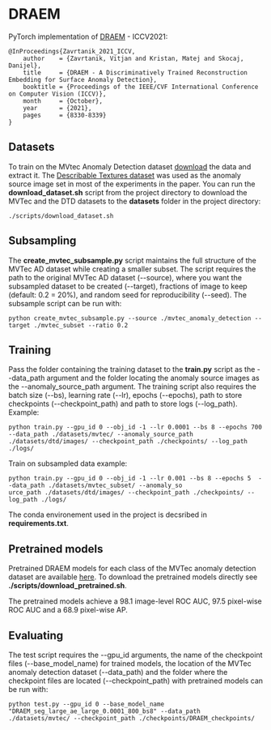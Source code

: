 # DRAEM

PyTorch implementation of [DRAEM](https://openaccess.thecvf.com/content/ICCV2021/papers/Zavrtanik_DRAEM_-_A_Discriminatively_Trained_Reconstruction_Embedding_for_Surface_Anomaly_ICCV_2021_paper.pdf) - ICCV2021:

```
@InProceedings{Zavrtanik_2021_ICCV,
    author    = {Zavrtanik, Vitjan and Kristan, Matej and Skocaj, Danijel},
    title     = {DRAEM - A Discriminatively Trained Reconstruction Embedding for Surface Anomaly Detection},
    booktitle = {Proceedings of the IEEE/CVF International Conference on Computer Vision (ICCV)},
    month     = {October},
    year      = {2021},
    pages     = {8330-8339}
}
```
## Datasets
To train on the MVtec Anomaly Detection dataset [download](https://www.mvtec.com/company/research/datasets/mvtec-ad)
the data and extract it. The [Describable Textures dataset](https://www.robots.ox.ac.uk/~vgg/data/dtd/) was used as the anomaly source 
image set in most of the experiments in the paper. You can run the **download_dataset.sh** script from the project directory
to download the MVTec and the DTD datasets to the **datasets** folder in the project directory:
```
./scripts/download_dataset.sh
```

## Subsampling
The **create_mvtec_subsample.py** script maintains the full structure of the MVTec AD dataset while creating a smaller subset. The script requires the path to the original MVTec AD dataset (--source), where you want the subsampled dataset to be created (--target), fractions of image to keep (default: 0.2 = 20%), and random seed for reproducibility (--seed). The subsample script can be run with:

```
python create_mvtec_subsample.py --source ./mvtec_anomaly_detection --target ./mvtec_subset --ratio 0.2
```

## Training
Pass the folder containing the training dataset to the **train.py** script as the --data_path argument and the
folder locating the anomaly source images as the --anomaly_source_path argument. 
The training script also requires the batch size (--bs), learning rate (--lr), epochs (--epochs), path to store checkpoints
(--checkpoint_path) and path to store logs (--log_path).
Example:

```
python train.py --gpu_id 0 --obj_id -1 --lr 0.0001 --bs 8 --epochs 700 --data_path ./datasets/mvtec/ --anomaly_source_path ./datasets/dtd/images/ --checkpoint_path ./checkpoints/ --log_path ./logs/
```

Train on subsampled data example:
```
python train.py --gpu_id 0 --obj_id -1 --lr 0.001 --bs 8 --epochs 5  --data_path ./datasets/mvtec_subset/ --anomaly_so
urce_path ./datasets/dtd/images/ --checkpoint_path ./checkpoints/ --log_path ./logs/ 
```

The conda environement used in the project is decsribed in **requirements.txt**.

## Pretrained models
Pretrained DRAEM models for each class of the MVTec anomaly detection dataset are available [here](https://drive.google.com/uc?id=1eOE8wXNihjsiDvDANHFbg_mQkLesDrs1).
To download the pretrained models directly see **./scripts/download_pretrained.sh**.

The pretrained models achieve a 98.1 image-level ROC AUC, 97.5 pixel-wise ROC AUC and a 68.9 pixel-wise AP.


## Evaluating
The test script requires the --gpu_id arguments, the name of the checkpoint files (--base_model_name) for trained models, the 
location of the MVTec anomaly detection dataset (--data_path) and the folder where the checkpoint files are located (--checkpoint_path)
with pretrained models can be run with:

```
python test.py --gpu_id 0 --base_model_name "DRAEM_seg_large_ae_large_0.0001_800_bs8" --data_path ./datasets/mvtec/ --checkpoint_path ./checkpoints/DRAEM_checkpoints/
```



